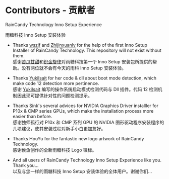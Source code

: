 # Contributors - 贡献者
RainCandy Technology Inno Setup Experience

雨糖科技 Inno Setup 安装体验

* Thanks [wszjf](http://www.kuguagantian.com/) and [Zhijinxuanlv](http://www.zhijinxuanlv.com) for the help of the first Inno Setup Installer of RainCandy Technology. This repository will not exist without them.<br>
感谢[苦瓜甘甜](http://www.kuguagantian.com/)和[织金旋律](http://www.zhijinxuanlv.com)对雨糖科技第一个 Inno Setup 安装包所提供的帮助。没有两位就不会有今天的雨科 Inno Setup 安装体验。

* Thanks [YukiIsait](https://github.com/YukiIsait) for her code & dll about boot mode detection, which make code 12 detection more pertinence.<br>
 感谢 [YukiIsait](https://github.com/YukiIsait) 编写的操作系统启动模式检测代码与 Dll 插件。代码 12 检测机制因此现可提供针对性的问题检测提示。
 
 * Thanks Sink's several advices for NVIDIA Graphics Driver installler for P10x & CMP series GPUs, which make the installation process more easier than before.<br>
感谢独师孤行对 P10x 和 CMP 系列 GPU 的 NVIDIA 图形驱动程序安装程序的几项建议，使其安装过程对新手小白更加友好。

* Thanks HouYu for the fantastic new logo artwork of RainCandy Technology.<br>
感谢侯鱼创作的全新雨糖科技 Logo 徽标。

* And all users of RainCandy Technology Inno Setup Experience like you. Thank you...<br>
以及与您一样的雨糖科技 Inno Setup 安装体验的全体用户。谢谢你们...
